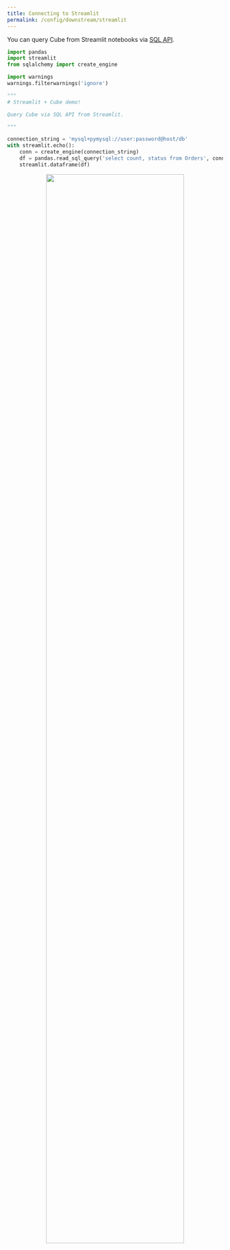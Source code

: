 ```yaml
---
title: Connecting to Streamlit
permalink: /config/downstream/streamlit
---
```


You can query Cube from Streamlit notebooks via [SQL API][ref-sql-api].

```python
import pandas
import streamlit
from sqlalchemy import create_engine

import warnings
warnings.filterwarnings('ignore')

"""
# Streamlit + Cube demo!

Query Cube via SQL API from Streamlit.

"""

connection_string = 'mysql+pymysql://user:password@host/db'
with streamlit.echo():
    conn = create_engine(connection_string)
    df = pandas.read_sql_query('select count, status from Orders', conn)
    streamlit.dataframe(df)
```

<div style="text-align: center">
  <img
    src="https://raw.githubusercontent.com/cube-js/cube.js/master/docs/content/Configuration/Downstream/streamlit.png"
    style="border: none"
    width="80%"
  />
</div>

[ref-sql-api]: /backend/sql
